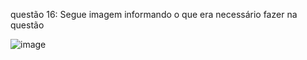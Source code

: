 questão 16: Segue imagem informando o que era necessário fazer na questão



![image](https://github.com/user-attachments/assets/f8c46710-edb8-44cf-9b25-8ff2f836ce53)

